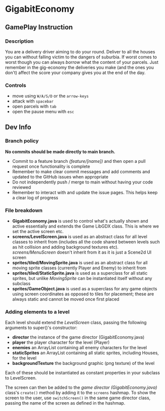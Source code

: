# GigabitEconomy


## GamePlay Instruction

### Description
You are a delivery driver aiming to do your round. Deliver to all the houses you can without falling victim to the dangers of suburbia. If worst comes to worst though you can always _borrow_ what the content of your parcels. Just remember in the gig-economy the deliveries you make (and the ones you don't) affect the score your company gives you at the end of the day. 

### Controls
- move using `W/A/S/D` or the `arrow-keys`
- attack with `spacebar`
- open parcels with `tab`
- open the pause menu with `esc`

## Dev Info

### Branch policy
**No commits should be made directly to main branch.**

- Commit to a feature branch *(feature/[name])* and then open a pull request once functionality is complete
- Remember to make clear commit messages and add comments and updated to the GitHub issues when appropriate
- Do not independently push / merge to main without having your code reviewed
- Remember to interact with and update the issue pages. This helps keep a clear log of progress

### File breakdown 
- **GigabitEconomy.java** is used to control what's actually shown and active essentially and extends the Game LibGDX class. This is where we set the active screen etc.
- **screens/LevelScreen.java** is used as an abstract class for all level classes to inherit from (includes all the code shared between levels such as hit collision and adding background textures etc). _screens/MenuScreen_ doesn't inherit from it as it is just a Scene2d UI screen
- **sprites/tiled/MovingSprite.java** is used as an abstract class for all moving sprite classes (currently Player and Enemy) to inherit from
- **sprites/tiled/StaticSprite.java** is used as a superclass for all static sprites, but unlike *MovingSprite* can be instantiated itself without any subclass
- **sprites/GameObject.java** is used as a superclass for any game objects using screen coordinates as opposed to tiles for placement; these are always static and cannot be moved once first placed

### Adding elements to a level
Each level should extend the _LevelScreen_ class, passing the following arguments to super()'s constructor:
- **director**          the instance of the game director (GigabitEconomy.java)
- **player**            the player character for the level (Player)
- **enemies**           an ArrayList containing all enemy characters for the level
- **staticSprites**     an ArrayList containing all static sprites, including Houses, for the level
- **backgroundTexture** the background graphic (png texture) of the level

Each of these should be instantiated as constant properties in your subclass to LevelScreen.

The screen can then be added to the _game director (GigabitEconomy.java)_ class's `create()` method by adding it to the `screens` hashmap. To show the screen to the user, use `switchScreen()` in the same game director class, passing the name of the screen as defined in the hashmap.
